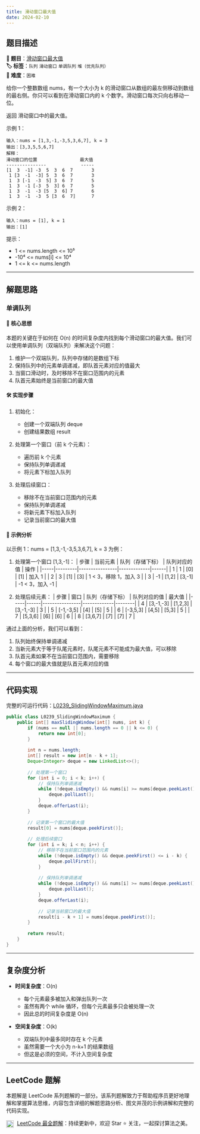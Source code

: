 ```yaml
---
title: 滑动窗口最大值
date: 2024-02-10
---
```


## 题目描述

**🔗 题目**：[滑动窗口最大值](https://leetcode.cn/problems/sliding-window-maximum/)  
**🏷️ 标签**：`队列` `滑动窗口` `单调队列` `堆（优先队列）`  
**🔴 难度**：`困难`  

给你一个整数数组 nums，有一个大小为 k 的滑动窗口从数组的最左侧移动到数组的最右侧。你只可以看到在滑动窗口内的 k 个数字。滑动窗口每次只向右移动一位。

返回 滑动窗口中的最大值。

示例 1：
```
输入：nums = [1,3,-1,-3,5,3,6,7], k = 3
输出：[3,3,5,5,6,7]
解释：
滑动窗口的位置                最大值
---------------             -----
[1  3  -1] -3  5  3  6  7       3
 1 [3  -1  -3] 5  3  6  7       3
 1  3 [-1  -3  5] 3  6  7       5
 1  3  -1 [-3  5  3] 6  7       5
 1  3  -1  -3 [5  3  6] 7       6
 1  3  -1  -3  5 [3  6  7]      7
```

示例 2：
```
输入：nums = [1], k = 1
输出：[1]
```

提示：
- 1 <= nums.length <= 10⁵
- -10⁴ <= nums[i] <= 10⁴
- 1 <= k <= nums.length

---

## 解题思路
### 单调队列

#### 📝 核心思想
本题的关键在于如何在 O(n) 的时间复杂度内找到每个滑动窗口的最大值。我们可以使用单调队列（双端队列）来解决这个问题：

1. 维护一个双端队列，队列中存储的是数组下标
2. 保持队列中的元素单调递减，即队首元素对应的值最大
3. 当窗口滑动时，及时移除不在窗口范围内的元素
4. 队首元素始终是当前窗口的最大值

#### 🛠️ 实现步骤
1. 初始化：
   - 创建一个双端队列 deque
   - 创建结果数组 result

2. 处理第一个窗口（前 k 个元素）：
   - 遍历前 k 个元素
   - 保持队列单调递减
   - 将元素下标加入队列

3. 处理后续窗口：
   - 移除不在当前窗口范围内的元素
   - 保持队列单调递减
   - 将新元素下标加入队列
   - 记录当前窗口的最大值

#### 🧩 示例分析
以示例 1：nums = [1,3,-1,-3,5,3,6,7], k = 3 为例：

1. 处理第一个窗口 [1,3,-1]：
   | 步骤 | 当前元素 | 队列（存储下标） | 队列对应的值 | 操作 |
   |-----|---------|----------------|-------------|------|
   | 1 | 1 | [0] | [1] | 加入 1 |
   | 2 | 3 | [1] | [3] | 1 < 3，移除 1，加入 3 |
   | 3 | -1 | [1,2] | [3,-1] | -1 < 3，加入 -1 |

2. 处理后续元素：
   | 步骤 | 窗口 | 队列（存储下标） | 队列对应的值 | 最大值 |
   |-----|------|----------------|-------------|--------|
   | 4 | [3,-1,-3] | [1,2,3] | [3,-1,-3] | 3 |
   | 5 | [-1,-3,5] | [4] | [5] | 5 |
   | 6 | [-3,5,3] | [4,5] | [5,3] | 5 |
   | 7 | [5,3,6] | [6] | [6] | 6 |
   | 8 | [3,6,7] | [7] | [7] | 7 |

通过上面的分析，我们可以看到：
1. 队列始终保持单调递减
2. 当新元素大于等于队尾元素时，队尾元素不可能成为最大值，可以移除
3. 队首元素如果不在当前窗口范围内，需要移除
4. 每个窗口的最大值就是队首元素对应的值

---

## 代码实现

完整的可运行代码：[L0239_SlidingWindowMaximum.java](../src/main/java/L0239_SlidingWindowMaximum.java)

```java
public class L0239_SlidingWindowMaximum {
    public int[] maxSlidingWindow(int[] nums, int k) {
        if (nums == null || nums.length == 0 || k <= 0) {
            return new int[0];
        }
        
        int n = nums.length;
        int[] result = new int[n - k + 1];
        Deque<Integer> deque = new LinkedList<>();
        
        // 处理第一个窗口
        for (int i = 0; i < k; i++) {
            // 保持队列单调递减
            while (!deque.isEmpty() && nums[i] >= nums[deque.peekLast()]) {
                deque.pollLast();
            }
            deque.offerLast(i);
        }
        
        // 记录第一个窗口的最大值
        result[0] = nums[deque.peekFirst()];
        
        // 处理后续窗口
        for (int i = k; i < n; i++) {
            // 移除不在当前窗口范围内的元素
            while (!deque.isEmpty() && deque.peekFirst() <= i - k) {
                deque.pollFirst();
            }
            
            // 保持队列单调递减
            while (!deque.isEmpty() && nums[i] >= nums[deque.peekLast()]) {
                deque.pollLast();
            }
            deque.offerLast(i);
            
            // 记录当前窗口的最大值
            result[i - k + 1] = nums[deque.peekFirst()];
        }
        
        return result;
    }
}
```

---

## 复杂度分析

- **时间复杂度**：O(n)
  - 每个元素最多被加入和弹出队列一次
  - 虽然有两个 while 循环，但每个元素最多只会被处理一次
  - 因此总的时间复杂度是 O(n)

- **空间复杂度**：O(k)
  - 双端队列中最多同时存在 k 个元素
  - 虽然需要一个大小为 n-k+1 的结果数组
  - 但这是必须的空间，不计入空间复杂度

---

## LeetCode 题解

本题解是 LeetCode 系列题解的一部分。该系列题解致力于帮助程序员更好地理解和掌握算法思维，内容包含详细的解题思路分析、图文并茂的示例讲解和完整的代码实现。

<img src="https://github.githubassets.com/images/modules/logos_page/GitHub-Mark.png" alt="GitHub" width="20" style="vertical-align: middle; margin-right: 5px"> [LeetCode 最全题解](https://github.com/LjyYano/LeetCode)：持续更新中，欢迎 Star ⭐️ 关注，一起探讨算法之美。 